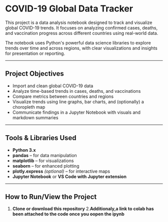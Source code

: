 # COVID-19 Global Data Tracker

This project is a data analysis notebook designed to track and visualize global COVID-19 trends. It focuses on analyzing confirmed cases, deaths, and vaccination progress across different countries using real-world data.

The notebook uses Python's powerful data science libraries to explore trends over time and across regions, with clear visualizations and insights for presentation or reporting.

---

## Project Objectives

- Import and clean global COVID-19 data
- Analyze time-based trends in cases, deaths, and vaccinations
- Compare metrics between countries and regions
- Visualize trends using line graphs, bar charts, and (optionally) a choropleth map
- Communicate findings in a Jupyter Notebook with visuals and markdown summaries

---

## Tools & Libraries Used

- **Python 3.x**
- **pandas** – for data manipulation
- **matplotlib** – for visualizations
- **seaborn** – for enhanced plotting
- **plotly.express** *(optional)* – for interactive maps
- **Jupyter Notebook** or **VS Code with Jupyter extension**

---

## How to Run/View the Project

1. **Clone or download this repository**
   2.**Additionaly,a link to colab has been attached to the code once you oopen the ipynb**



